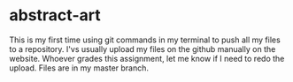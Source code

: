 # abstract-art
This is my first time using git commands in my terminal to push all my files to a repository. I'vs usually upload my files on the github manually on the website. Whoever grades this assignment, let me know if I need to redo the upload. Files are in my master branch.
